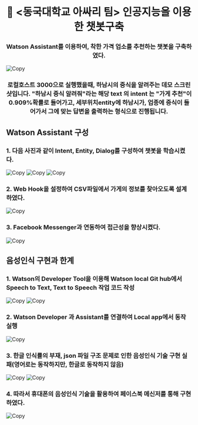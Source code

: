 <h1 align="center" style="border-bottom: none;">🚀 <동국대학교 아싸리 팀> 인공지능을 이용한 챗봇구축</h1>
<h3 align="center">Watson Assistant를 이용하여, 착한 가격 업소를 추천하는 챗봇을 구축하였다.</h3>

![Copy](readme_images/demo_screenshot.png)

<h3 align="center">로컬호스트 3000으로 실행했을때, 하남시의 중식을 알려주는 데모 스크린샷입니다.
"하남시 중식 알려줘"라는 해당 text 의 intent 는 "가게 추천"이 0.909%확률로 들어가고, 세부위치entity에 하남시가, 업종에 중식이 들어가서 그에 맞는 답변을 출력하는 형식으로 진행됩니다.</h3>

## Watson Assistant 구성

<h3 align="left">1. 다음 사진과 같이 Intent, Entity, Dialog를 구성하여 챗봇을 학습시켰다.</h3>

![Copy](readme_images/intent.png)
![Copy](readme_images/entity.png)
![Copy](readme_images/dialog.png)

<h3 align="left">2. Web Hook을 설정하여 CSV파일에서 가게의 정보를 찾아오도록 설계하였다.</h3>

![Copy](readme_images/webhook.png)

<h3 align="left">3. Facebook Messenger과 연동하여 접근성을 향상시켰다.</h3>

![Copy](readme_images/fb.png)

## 음성인식 구현과 한계

<h3 align="left">1. Watson의 Developer Tool을 이용해 Watson local Git hub에서 Speech to Text, Text to Speech 작업 코드 작성</h3>

![Copy](readme_images/stt_1.png)
![Copy](readme_images/stt_2.png)

<h3 align="left">2. Watson Developer 과 Assistant를 연결하여 Local app에서 동작 실행</h3>

![Copy](readme_images/stt_flow.png)

<h3 align="left">3. 한글 인식률의 부재, json 파일 구조 문제로 인한 음성인식 기술 구현 실패(영어로는 동작하지만, 한글로 동작하지 않음)</h3>

![Copy](readme_images/stt_understand_eng.png)
![Copy](readme_images/stt_understand.png)

<h3 align="left">4. 따라서 휴대폰의 음성인식 기술을 활용하여 페이스북 메신저를 통해 구현하였다.</h3>

![Copy](readme_images/phone.png)